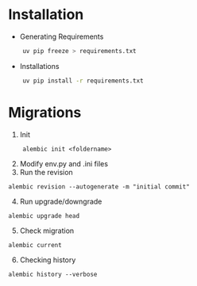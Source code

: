 # Installation
* Generating Requirements
```bash
    uv pip freeze > requirements.txt
```
* Installations
```bash
    uv pip install -r requirements.txt
```
# Migrations
1. Init
```shell
    alembic init <foldername>
```
2. Modify env.py and .ini files
3. Run the revision
```shell
alembic revision --autogenerate -m "initial commit"
```
4. Run upgrade/downgrade
```shell
alembic upgrade head
```
5. Check migration
```shell
alembic current
```
6. Checking history
```shell
alembic history --verbose
```
